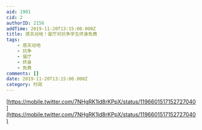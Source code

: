 ```yaml
---
aid: 1901
cid: 2
authorID: 2156
addTime: 2019-11-20T13:15:00.000Z
title: 感天动地！餐厅对抗争学生终身免费
tags:
    - 感天动地
    - 抗争
    - 餐厅
    - 终身
    - 免费
comments: []
date: 2019-11-20T13:15:00.000Z
category: 时政
---
```


[https://mobile.twitter.com/7NHgRK1ld8rKPpX/status/1196601517152727040](https://mobile.twitter.com/7NHgRK1ld8rKPpX/status/1196601517152727040)
